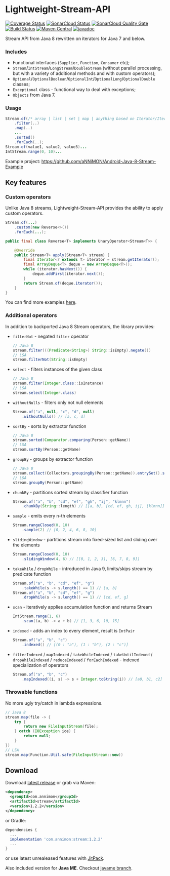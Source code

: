 Lightweight-Stream-API
======================

[![Coverage Status](https://coveralls.io/repos/aNNiMON/Lightweight-Stream-API/badge.svg?branch=master&service=github)](https://coveralls.io/github/aNNiMON/Lightweight-Stream-API?branch=master)
[![SonarCloud Status](https://sonarcloud.io/api/project_badges/measure?project=lightweight-stream-api&metric=alert_status)](https://sonarcloud.io/dashboard?id=lightweight-stream-api)
[![SonarCloud Quality Gate](https://sonarcloud.io/api/project_badges/measure?project=lightweight-stream-api&metric=sqale_rating)](https://sonarcloud.io/dashboard/?id=lightweight-stream-api)  
[![Build Status](https://travis-ci.org/aNNiMON/Lightweight-Stream-API.svg?branch=master)](https://travis-ci.org/aNNiMON/Lightweight-Stream-API)
[![Maven Central](https://img.shields.io/maven-central/v/com.annimon/stream.svg)](http://search.maven.org/#search%7Cga%7C1%7Cg%3A%22com.annimon%22%20AND%20a%3A%22stream%22)
[![javadoc](https://javadoc.io/badge2/com.annimon/stream/javadoc.svg)](https://javadoc.io/doc/com.annimon/stream)

Stream API from Java 8 rewritten on iterators for Java 7 and below.


### Includes

 + Functional interfaces (`Supplier`, `Function`, `Consumer` etc);
 + `Stream`/`IntStream`/`LongStream`/`DoubleStream` (without parallel processing, but with a variety of additional methods and with custom operators);
 + `Optional`/`OptionalBoolean`/`OptionalInt`/`OptionalLong`/`OptionalDouble` classes;
 + `Exceptional` class - functional way to deal with exceptions;
 + `Objects` from Java 7.


### Usage

```java
Stream.of(/* array | list | set | map | anything based on Iterator/Iterable interface */)
    .filter(..)
    .map(..)
    ...
    .sorted()
    .forEach(..);
Stream.of(value1, value2, value3)...
IntStream.range(0, 10)...
```
Example project: https://github.com/aNNiMON/Android-Java-8-Stream-Example


## Key features

### Custom operators

Unlike Java 8 streams, Lightweight-Stream-API provides the ability to apply custom operators.

```java
Stream.of(...)
    .custom(new Reverse<>())
    .forEach(...);

public final class Reverse<T> implements UnaryOperator<Stream<T>> {

    @Override
    public Stream<T> apply(Stream<T> stream) {
        final Iterator<? extends T> iterator = stream.getIterator();
        final ArrayDeque<T> deque = new ArrayDeque<T>();
        while (iterator.hasNext()) {
            deque.addFirst(iterator.next());
        }
        return Stream.of(deque.iterator());
    }
}
```

You can find more examples [here](https://github.com/aNNiMON/Lightweight-Stream-API/blob/master/stream/src/test/java/com/annimon/stream/CustomOperators.java).

### Additional operators

In addition to backported Java 8 Stream operators, the library provides:

- `filterNot` - negated `filter` operator

  ```java
  // Java 8
  stream.filter(((Predicate<String>) String::isEmpty).negate())
  // LSA
  stream.filterNot(String::isEmpty)
  ```

- `select` - filters instances of the given class

  ```java
  // Java 8
  stream.filter(Integer.class::isInstance)
  // LSA
  stream.select(Integer.class)
  ```

- `withoutNulls` - filters only not null elements

  ```java
  Stream.of("a", null, "c", "d", null)
      .withoutNulls() // [a, c, d]
  ```

- `sortBy` - sorts by extractor function

  ```java
  // Java 8
  stream.sorted(Comparator.comparing(Person::getName))
  // LSA
  stream.sortBy(Person::getName)
  ```

- `groupBy` - groups by extractor function

  ```java
  // Java 8
  stream.collect(Collectors.groupingBy(Person::getName)).entrySet().stream()
  // LSA
  stream.groupBy(Person::getName)
  ```

- `chunkBy` - partitions sorted stream by classifier function

  ```java
  Stream.of("a", "b", "cd", "ef", "gh", "ij", "klmnn")
      .chunkBy(String::length) // [[a, b], [cd, ef, gh, ij], [klmnn]]
  ```

- `sample` - emits every n-th elements

  ```java
  Stream.rangeClosed(0, 10)
      .sample(2) // [0, 2, 4, 6, 8, 10]
  ```

- `slidingWindow` - partitions stream into fixed-sized list and sliding over the elements

  ```java
  Stream.rangeClosed(0, 10)
      .slidingWindow(4, 6) // [[0, 1, 2, 3], [6, 7, 8, 9]]
  ```

- `takeWhile` / `dropWhile` - introduced in Java 9, limits/skips stream by predicate function

  ```java
  Stream.of("a", "b", "cd", "ef", "g")
      .takeWhile(s -> s.length() == 1) // [a, b]
  Stream.of("a", "b", "cd", "ef", "g")
      .dropWhile(s -> s.length() == 1) // [cd, ef, g]
  ```

- `scan` - iteratively applies accumulation function and returns Stream

  ```java
  IntStream.range(1, 6)
      .scan((a, b) -> a + b) // [1, 3, 6, 10, 15]
  ```

- `indexed` - adds an index to every element, result is `IntPair`

  ```java
  Stream.of("a", "b", "c")
      .indexed() // [(0 : "a"), (1 : "b"), (2 : "c")]
  ```

- `filterIndexed` / `mapIndexed` / `takeWhileIndexed` / `takeUntilIndexed` / `dropWhileIndexed` / `reduceIndexed` / `forEachIndexed` - indexed specialization of operators

  ```java
  Stream.of("a", "b", "c")
      .mapIndexed((i, s) -> s + Integer.toString(i)) // [a0, b1, c2]
  ```


### Throwable functions

No more ugly try/catch in lambda expressions.

```java
// Java 8
stream.map(file -> {
    try {
        return new FileInputStream(file);
    } catch (IOException ioe) {
        return null;
    }
})
// LSA
stream.map(Function.Util.safe(FileInputStream::new))
```


## Download

Download [latest release](https://github.com/aNNiMON/Lightweight-Stream-API/releases) or grab via Maven:

```xml
<dependency>
  <groupId>com.annimon</groupId>
  <artifactId>stream</artifactId>
  <version>1.2.2</version>
</dependency>
```
or Gradle:

```groovy
dependencies {
  ...
  implementation 'com.annimon:stream:1.2.2'
  ...
}
```

or use latest unrealeased features with [JitPack](https://jitpack.io/#aNNiMON/Lightweight-Stream-API).

Also included version for **Java ME**. Checkout [javame branch](https://github.com/aNNiMON/Lightweight-Stream-API/tree/javame).
